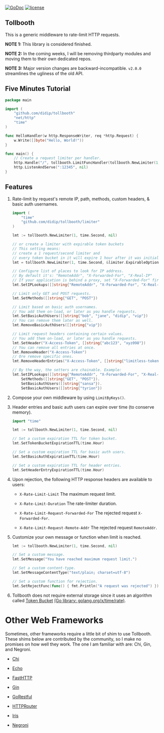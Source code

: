 [![GoDoc](https://godoc.org/github.com/didip/tollbooth?status.svg)](http://godoc.org/github.com/didip/tollbooth)
[![license](http://img.shields.io/badge/license-MIT-red.svg?style=flat)](https://raw.githubusercontent.com/didip/tollbooth/master/LICENSE)

## Tollbooth

This is a generic middleware to rate-limit HTTP requests.

**NOTE 1:** This library is considered finished.

**NOTE 2:** In the coming weeks, I will be removing thirdparty modules and moving them to their own dedicated repos.

**NOTE 3:** Major version changes are backward-incompatible. `v2.0.0` streamlines the ugliness of the old API.


## Five Minutes Tutorial
```go
package main

import (
    "github.com/didip/tollbooth"
    "net/http"
    "time"
)

func HelloHandler(w http.ResponseWriter, req *http.Request) {
    w.Write([]byte("Hello, World!"))
}

func main() {
    // Create a request limiter per handler.
    http.Handle("/", tollbooth.LimitFuncHandler(tollbooth.NewLimiter(1, time.Second, nil), HelloHandler))
    http.ListenAndServe(":12345", nil)
}
```

## Features

1. Rate-limit by request's remote IP, path, methods, custom headers, & basic auth usernames.
    ```go
    import (
        "time"
        "github.com/didip/tollbooth/limiter"
    )

    lmt := tollbooth.NewLimiter(1, time.Second, nil)

    // or create a limiter with expirable token buckets
    // This setting means:
    // create a 1 request/second limiter and
    // every token bucket in it will expire 1 hour after it was initially set.
    lmt = tollbooth.NewLimiter(1, time.Second, &limiter.ExpirableOptions{DefaultExpirationTTL: time.Hour})

    // Configure list of places to look for IP address.
    // By default it's: "RemoteAddr", "X-Forwarded-For", "X-Real-IP"
    // If your application is behind a proxy, set "X-Forwarded-For" first.
    lmt.SetIPLookups([]string{"RemoteAddr", "X-Forwarded-For", "X-Real-IP"})
 
    // Limit only GET and POST requests.
    lmt.SetMethods([]string{"GET", "POST"})

    // Limit based on basic auth usernames.
    // You add them on-load, or later as you handle requests.
    lmt.SetBasicAuthUsers([]string{"bob", "jane", "didip", "vip"})
    // You can remove them later as well.
    lmt.RemoveBasicAuthUsers([]string{"vip"})

    // Limit request headers containing certain values.
    // You add them on-load, or later as you handle requests.
    lmt.SetHeader("X-Access-Token", []string{"abc123", "xyz098"})
    // You can remove all entries at once.
    lmt.RemoveHeader("X-Access-Token")
    // Ore remove specific ones.
    lmt.RemoveHeaderEntries("X-Access-Token", []string{"limitless-token"})

    // By the way, the setters are chainable. Example:
    lmt.SetIPLookups([]string{"RemoteAddr", "X-Forwarded-For", "X-Real-IP"}).
        SetMethods([]string{"GET", "POST"}).
        SetBasicAuthUsers([]string{"sansa"}).
        SetBasicAuthUsers([]string{"tyrion"})
    ```

2. Compose your own middleware by using `LimitByKeys()`.

3. Header entries and basic auth users can expire over time (to conserve memory).

    ```go
    import "time"

    lmt := tollbooth.NewLimiter(1, time.Second, nil)

    // Set a custom expiration TTL for token bucket.
    lmt.SetTokenBucketExpirationTTL(time.Hour)

    // Set a custom expiration TTL for basic auth users.
    lmt.SetBasicAuthExpirationTTL(time.Hour)

    // Set a custom expiration TTL for header entries.
    lmt.SetHeaderEntryExpirationTTL(time.Hour)
    ```

4. Upon rejection, the following HTTP response headers are available to users:

    * `X-Rate-Limit-Limit` The maximum request limit.

    * `X-Rate-Limit-Duration` The rate-limiter duration.

    * `X-Rate-Limit-Request-Forwarded-For` The rejected request `X-Forwarded-For`.

    * `X-Rate-Limit-Request-Remote-Addr` The rejected request `RemoteAddr`.


5. Customize your own message or function when limit is reached.

    ```go
    lmt := tollbooth.NewLimiter(1, time.Second, nil)

    // Set a custom message.
    lmt.SetMessage("You have reached maximum request limit.")

    // Set a custom content-type.
    lmt.SetMessageContentType("text/plain; charset=utf-8")

    // Set a custom function for rejection.
    lmt.SetRejectFunc(func() { fmt.Println("A request was rejected") })
    ```

6. Tollbooth does not require external storage since it uses an algorithm called [Token Bucket](http://en.wikipedia.org/wiki/Token_bucket) [(Go library: golang.org/x/time/rate)](//godoc.org/golang.org/x/time/rate).


# Other Web Frameworks

Sometimes, other frameworks require a little bit of shim to use Tollbooth. These shims below are contributed by the community, so I make no promises on how well they work. The one I am familiar with are: Chi, Gin, and Negroni.

* [Chi](https://github.com/didip/tollbooth_chi)

* [Echo](https://github.com/didip/tollbooth_echo)

* [FastHTTP](https://github.com/didip/tollbooth_fasthttp)

* [Gin](https://github.com/didip/tollbooth_gin)

* [GoRestful](https://github.com/didip/tollbooth_gorestful)

* [HTTPRouter](https://github.com/didip/tollbooth_httprouter)

* [Iris](https://github.com/didip/tollbooth_iris)

* [Negroni](https://github.com/didip/tollbooth_negroni)
